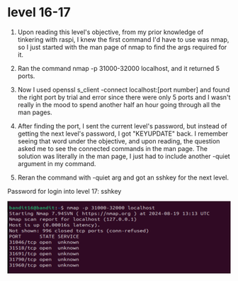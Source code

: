 # level 16-17

1. Upon reading this level's objective, from my prior knowledge of tinkering with raspi, I knew the first command I'd have to use was nmap, so I just started with the man page of nmap to find the args required for it.

2. Ran the command nmap -p 31000-32000 localhost, and it returned 5 ports.

3. Now I used openssl s_client -connect localhost:[port number] and found the right port by trial and error since there were only 5 ports and I wasn't really in the mood to spend another half an hour going through all the man pages.

4. After finding the port, I sent the current level's password, but instead of getting the next level's password, I got "KEYUPDATE" back. I remember seeing that word under the objective, and upon reading, the question asked me to see the connected commands in the man page. The solution was literally in the man page, I just had to include another -quiet argument in my command.

5. Reran the command with -quiet arg and got an sshkey for the next level.

Password for login into level 17: sshkey

![alt text](Screenshots/level16.png)